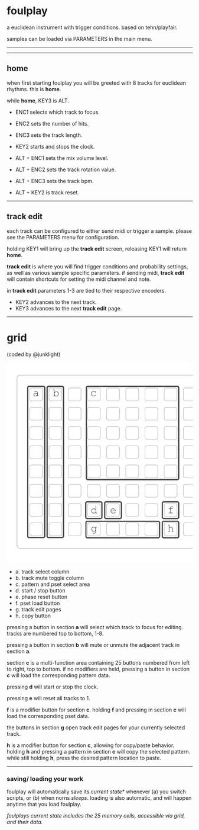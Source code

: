 # foulplay

a euclidean instrument with trigger conditions.
based on tehn/playfair.

samples can be loaded via PARAMETERS in the main menu.

---
---

## home

when first starting foulplay you will be greeted with 8 tracks for euclidean rhythms. this is **home**. 

while **home**, KEY3 is ALT.

- ENC1 selects which track to focus.
- ENC2 sets the number of hits.
- ENC3 sets the track length.
- KEY2 starts and stops the clock.

- ALT + ENC1 sets the mix volume level.
- ALT + ENC2 sets the track rotation value.
- ALT + ENC3 sets the track bpm.
- ALT + KEY2 is track reset.
---

## track edit

each track can be configured to either send midi or trigger a sample.
please see the PARAMETERS menu for configuration.

holding KEY1 will bring up the **track edit** screen, releasing KEY1 will return **home**.
 
**track edit** is where you will find trigger conditions and probability settings, as well as various sample specific parameters. 
if sending midi, **track edit** will contain shortcuts for setting the midi channel and note.

in **track edit** parameters 1-3 are tied to their respective encoders.

- KEY2 advances to the next track.
- KEY3 advances to the next **track edit** page. 

---

# grid 
(coded by @junklight)

![](assets/FP_grid.png)

* a. track select column
* b. track mute toggle column
* c. pattern and pset select area
* d. start / stop button
* e. phase reset button
* f. pset load button
* g. track edit pages
* h. copy button

pressing a button in section **a** will select which track to focus for editing. tracks are numbered top to bottom, 1-8.

pressing a button in section **b** will mute or unmute the adjacent track in section **a**.

section **c** is a multi-function area containing 25 buttons numbered from left to right, top to bottom. if no modifiers are held, pressing a button in section **c** will load the corresponding pattern data.

pressing **d** will start or stop the clock.

pressing **e** will reset all tracks to 1.

**f** is a modifier button for section **c**. holding **f** and pressing in section **c** will load the corresponding pset data.

the buttons in section **g** open track edit pages for your currently selected track.

**h** is a modifier button for section **c**, allowing for copy/paste behavior. holding **h** and pressing a pattern in section **c** will copy the selected pattern. while still holding **h**, press the desired pattern location to paste.

---

### saving/ loading your work

foulplay will automatically save its _current state*_ whenever (a) you switch scripts, or (b) when norns _sleeps_. 
loading is also automatic, and will happen anytime that you load foulplay.

*foulplays current state includes the 25 memory cells, accessible via grid, and their data.*
